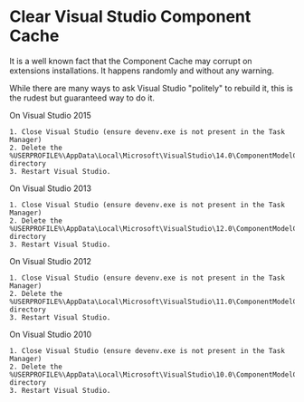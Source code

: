 # Clear Visual Studio Component Cache

It is a well known fact that the Component Cache may corrupt on extensions installations. It happens randomly and without any warning. 

While there are many ways to ask Visual Studio "politely" to rebuild it, this is the rudest but guaranteed way to do it.

On Visual Studio 2015

	1. Close Visual Studio (ensure devenv.exe is not present in the Task Manager)
	2. Delete the %USERPROFILE%\AppData\Local\Microsoft\VisualStudio\14.0\ComponentModelCache directory
	3. Restart Visual Studio.

On Visual Studio 2013

	1. Close Visual Studio (ensure devenv.exe is not present in the Task Manager)
	2. Delete the %USERPROFILE%\AppData\Local\Microsoft\VisualStudio\12.0\ComponentModelCache directory
	3. Restart Visual Studio.

On Visual Studio 2012

	1. Close Visual Studio (ensure devenv.exe is not present in the Task Manager)
	2. Delete the %USERPROFILE%\AppData\Local\Microsoft\VisualStudio\11.0\ComponentModelCache directory
	3. Restart Visual Studio. 


On Visual Studio 2010

	1. Close Visual Studio (ensure devenv.exe is not present in the Task Manager)
	2. Delete the %USERPROFILE%\AppData\Local\Microsoft\VisualStudio\10.0\ComponentModelCache directory
	3. Restart Visual Studio.






